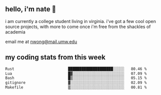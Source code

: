 ## hello, i'm nate 👋
i am currently a college student living in virginia. i've got a few cool open source projects, with more to come once i'm free from the shackles of academia 
 
email me at nwong@mail.umw.edu

## my coding stats from this week
<!--START_SECTION:waka-->

```txt
Rust                        ████████████████████░░░░░   80.46 %
Lua                         █▓░░░░░░░░░░░░░░░░░░░░░░░   07.09 %
Bash                        █▒░░░░░░░░░░░░░░░░░░░░░░░   05.15 %
gitignore                   ▓░░░░░░░░░░░░░░░░░░░░░░░░   02.09 %
Makefile                    ▒░░░░░░░░░░░░░░░░░░░░░░░░   00.81 %
```

<!--END_SECTION:waka-->
